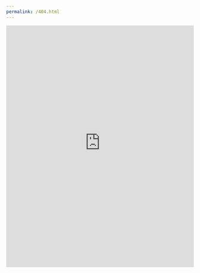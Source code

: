 ```yaml
---
permalink: /404.html
---
```

<iframe src="https://notfound-static.fwebservices.be/en/404?key=5e3a9d9ee054c" width="100%" height="650" frameborder="0"></iframe>
